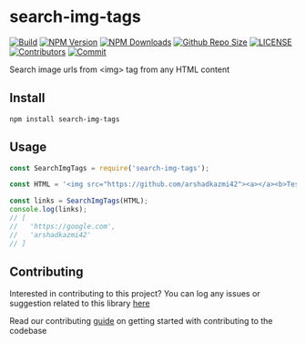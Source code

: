 # search-img-tags

[![Build](https://github.com/arshadkazmi42/search-img-tags/actions/workflows/nodejs.yml/badge.svg)](https://github.com/arshadkazmi42/search-img-tags/actions/workflows/nodejs.yml)
[![NPM Version](https://img.shields.io/npm/v/search-img-tags.svg)](https://www.npmjs.com/package/search-img-tags)
[![NPM Downloads](https://img.shields.io/npm/dt/search-img-tags.svg)](https://www.npmjs.com/package/search-img-tags)
[![Github Repo Size](https://img.shields.io/github/repo-size/arshadkazmi42/search-img-tags.svg)](https://github.com/arshadkazmi42/search-img-tags)
[![LICENSE](https://img.shields.io/npm/l/search-img-tags.svg)](https://github.com/arshadkazmi42/search-img-tags/blob/master/LICENSE)
[![Contributors](https://img.shields.io/github/contributors/arshadkazmi42/search-img-tags.svg)](https://github.com/arshadkazmi42/search-img-tags/graphs/contributors)
[![Commit](https://img.shields.io/github/last-commit/arshadkazmi42/search-img-tags.svg)](https://github.com/arshadkazmi42/search-img-tags/commits/master)

Search image urls from &lt;img> tag from any HTML content

## Install

```
npm install search-img-tags
```

## Usage

```javascript
const SearchImgTags = require('search-img-tags');

const HTML = '<img src="https://github.com/arshadkazmi42"><a></a><b>Test</b><a href="https://google.com" />Click Here</a><p>This is a paragraph</p><a target="_" href="arshadkazmi42"><img src="test.png" /><img target="_" src="/images/1.png">';

const links = SearchImgTags(HTML);
console.log(links);
// [
//   'https://google.com',
//   'arshadkazmi42'
// ]
```

## Contributing

Interested in contributing to this project?
You can log any issues or suggestion related to this library [here](https://github.com/arshadkazmi42/search-img-tags/issues/new)

Read our contributing [guide](CONTRIBUTING.md) on getting started with contributing to the codebase

